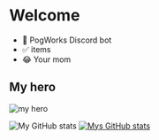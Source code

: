 # Welcome

* 🤖 PogWorks Discord bot
* ✅ items
* 😂 Your mom
 
## My hero
![my hero](https://www.azquotes.com/picture-quotes/quote-for-me-to-say-i-wasn-t-a-genius-i-d-just-be-lying-to-you-and-to-myself-kanye-west-86-97-06.jpg)

![My GitHub stats](https://github-readme-stats.vercel.app/api?username=SoulyZero&show_icons=true&theme=radical)
[![Mys GitHub stats](https://github-readme-stats.vercel.app/api?username=SoulyZero&theme=radical)](https://github.com/SoulyZero)

